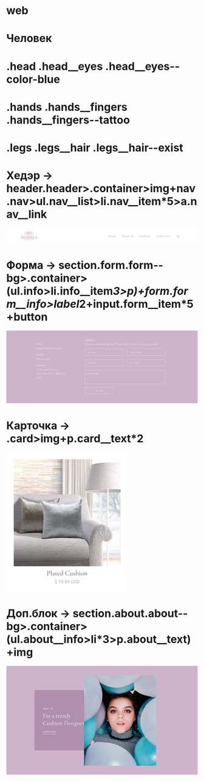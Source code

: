 # web
# Человек
# .head .head__eyes .head__eyes--color-blue
# .hands .hands__fingers .hands__fingers--tattoo
# .legs .legs__hair .legs__hair--exist
# Хедэр -> header.header>.container>img+nav.nav>ul.nav__list>li.nav__item*5>a.nav__link 
![Image alt](header.png)
# Форма ->  section.form.form--bg>.container>(ul.info>li.info__item*3>p)+form.form__info>label*2+input.form__item*5+button
![Image alt](form.png)
# Карточка ->  .card>img+p.card__text*2
![Image alt](card.png)
# Доп.блок -> section.about.about--bg>.container>(ul.about__info>li*3>p.about__text)+img
![Image alt](about.png)
